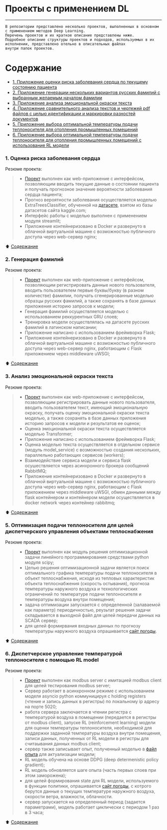 # **Проекты с применением DL**
___________________________________________________________________________

```
В репозитории представлено несколько проектов, выполненных в основном с применением методов Deep Learning.
Перечень проектов и их краткое описание представлены ниже.
Подробное описание структуры проектов и подходов, используемых в их исполнении, представлено отельно в описательных файлах
внутри папок проектов.
```
# Содержание <a name="content"></a>

- [1. Приложение оценки риска заболевания сердца по текущему состоянию пациента](#heart)
- [2. Приложение генерации нескольких вариантов русских фамилий с выбранным желаемым началом фамилии](#surnames)
- [3. Приложение анализа эмоциональной окраски текста](#sentiments)
- [4. Приложение сравнительного анализа текстов и чертежей pdf файлов с целью идентификации и маркировки разностей документов](#pictures)
- [5. Приложение выбора оптимальной температуры подачи теплоносителя для отопления промышленных помещений](#heat)
- [6. Приложение выбора оптимальной температуры подачи теплоносителя для отопления промышленных помещений с использование RL модели](#heatRL)



### **1. Оценка риска заболевания сердца** <a name="heart"></a>

Резюме проекта:
> - [Проект](https://github.com/SunnFunn/ML_rep/tree/master/heart) выполнен как web-приложение с интерфейсом, позволяющим вводить текущие данные о состоянии пациента и получать прогнозное значение вероятности заболевания сердца пациента;
> - Прогноз вероятности заболевания осуществляется моделью ExtraTreesClassifier, обученной на [датасете](https://www.kaggle.com/datasets/johnsmith88/heart-disease-dataset), взятом из базы датасетов сайта kaggle.com;
> - Интерфейс работы с моделью выполнен с применением модуля streamlit;
> - Приложение контейнеризовано в Docker и развернуто в облачной виртуальной машине с возможностью публичного доступа через web-сервер nginx;

:arrow_up: [Содержание](#content)

### **2. Генерация фамилий** <a name="surnames"></a>

Резюме проекта:
> - [Проект](https://github.com/SunnFunn/ML_rep/tree/master/surnames) выполнен как web-приложение с интерфейсом, позволяющим регистрировать данные нового пользователя, вводить пользователем первые буквы/букву (в разном количестве) фамилии, получать сгенерированные моделью образцы русских фамилий, а также сохранять в базе данных приложения историю запросов к модели;
> - Генерация фамилий осуществляется моделью с использованием реккурентных GRU слоев;
> - Тренировка модели осуществлялась на датасете русских фамилий в латинском написании;
> - Приложение написано с использованием фреймворка Flask;
> - Приложение контейнеризовано в Docker и развернуто в облачной виртуальной машине с возможностью публичного доступа через web-сервер nginx, работающим с Flask приложением через middleware uWSGI;

:arrow_up: [Содержание](#content)

### **3. Анализ эмоциональной окраски текста** <a name="sentiments"></a>

Резюме проекта:
> - [Проект](https://github.com/SunnFunn/ML_rep/tree/master/sentiment_classification) выполнен как web-приложение с интерфейсом, позволяющим регистрировать данные нового пользователя, вводить пользователем текст, имеющий эмоциональную окраску, получать оценку эмоциональной окраски текста моделью, а также сохранять в базе данных приложения историю запросов к модели и результатов ее оценок;
> - Оценка эмоциональной окраски текста осуществляется моделью Transformer;
> - Приложение написано с использованием фреймворка Flask;
> - Оценка моделью текста осуществляется в отдельном сервисе (модуль model_service) с возможностью создания нескольких, параллельно работающих сервисов (workers);
> - Взаимодействие сервиса модели и сервиса flask осушествляется через асинхронного брокера сообщений RabbitMQ;
> - Приложение контейнеризовано в Docker и развернуто в облачной виртуальной машине с возможностью публичного доступа через web-сервер nginx, работающим с Flask приложением через middleware uWSGI, обмен данными между flask контейнером и контейнером модели осуществляется в docker network через контейнер rabbitmq;

:arrow_up: [Содержание](#content)

### **5. Оптимизация подачи теплоносителя для целей диспетчерского управления объектами теплоснабжения** <a name="heat"></a>

Резюме проекта:
> - [Проект](https://github.com/SunnFunn/ML_rep/tree/master/heat) выполнен как модуль решения оптимизационной задачи линейного программирования средствами python модуля scipy;
> - Целью решения оптимизационной задачи является поиск оптимального графика температуры подачи теплоносителя в объект теплоснабжения, исходя из тепловых характеристик объекта теплоснабжения (скорость остывания), прогноза температуры наружного воздуха и технологических ограничений по температуре подачи теплоносителя и температуры воздуха внутри помещения;
> - задача оптимизации запускается с определенной (залаваемой как параметр) периодичностью, реузьтат решения задачи складывается в выходной файл для целей передачи данных на SCADA сервер;
> - для целей формирвания входных данных по прогнозу температуры наружного воздуха опрашивается [сайт погоды](https://rp5.ru/%D0%9F%D0%BE%D0%B3%D0%BE%D0%B4%D0%B0_%D0%B2_%D0%9C%D0%BE%D1%81%D0%BA%D0%B2%D0%B5_(%D0%92%D0%94%D0%9D%D0%A5)).

:arrow_up: [Содержание](#content)

### **6. Диспетчерское управление температурой теплоносителя с помощью RL model** <a name="heatRL"></a>

Резюме проекта:
> - [Проект](https://github.com/SunnFunn/ML_rep/tree/master/heat_RL) выполнен как modbus server с имитацией modbus client для целей тестирования modbus server;
> - Сервер работает в асинхронном режиме с использованием моделя asyncio python коммуницируя с holding registers (чтение и запись данных в регистры) по локальному ip адресу на порте 5020;
> - работа сервера заключается в чтении регистра с температурой воздуха в помещении (передается в регистры от modbus client), запуске RL (reinforcement learning) модели для оценки температуры теплоносителя, необходимой для поддержки заданной температуры воздуха внутри помещения, записи данных, полученных от RL модели в регистры для считаывания данных modbus client;
> - сервер также записывает опыт, полученный моделью в [файл опыта](https://github.com/SunnFunn/ML_rep/tree/master/heat_RL/data) для актуализации модели;
> - RL модель обучена на основе DDPG (deep determenistic policy gradient);
> - RL модель обновляется шаге опыта (часть первых слоев при этом заморожена);
> - для целей формирования state для RL модели, используемого в функции политики, опрашивается [сайт погоды](https://rp5.ru/%D0%9F%D0%BE%D0%B3%D0%BE%D0%B4%D0%B0_%D0%B2_%D0%9C%D0%BE%D1%81%D0%BA%D0%B2%D0%B5_(%D0%92%D0%94%D0%9D%D0%A5)), с котрого берутся данные о текущих температуре наружного воздуха, скорости ветра, влажности, облачности.
> - сервер запускается на определенный период (задается параметрами), модель работает циклически с периодом 1 раз в 3 часа;

:arrow_up: [Содержание](#content)
